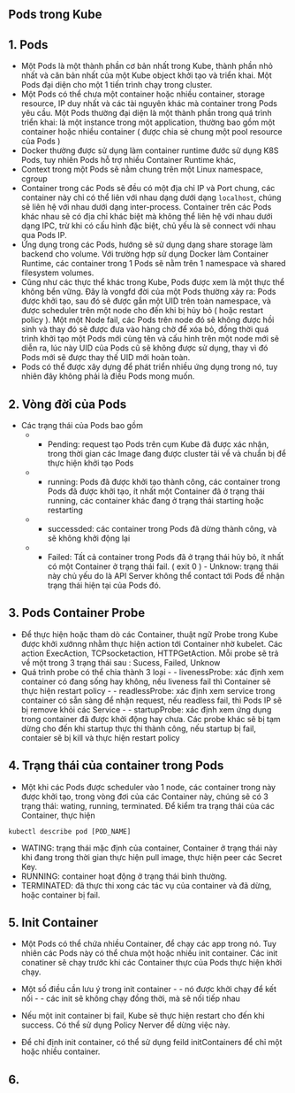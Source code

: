 ## Pods trong Kube

## 1. Pods

- Một Pods là một thành phần cơ bản nhất trong Kube, thành phần nhỏ nhất và căn bản nhất của một Kube object khởi tạo và triển khai. Một Pods đại diện cho một 1 tiến trình chạy trong cluster.
- Một Pods có thể chưa một container hoặc nhiều container, storage resource, IP duy nhất và các tài nguyên khác mà container trong Pods yêu cầu. Một Pods thường đại diện là một thành phần trong quá trình triển khai: là một instance trong một application, thường bao gồm một container hoặc nhiều container ( được chia sẻ chung một pool resource của Pods )
- Docker thường được sử dụng làm container runtime đước sử dụng K8S Pods, tuy nhiên Pods hỗ trợ nhiều Container Runtime khác,
- Context trong một Pods sẽ nằm chung trên một Linux namespace, cgroup
- Container trong các Pods sẽ đều có một địa chỉ IP và Port chung, các container này chỉ có thể liên với nhau dạng dưới dạng `localhost`, chúng sẽ liên hệ với nhau dưới dạng inter-process. Container trên các Pods khác nhau sẽ có địa chỉ khác biệt mà không thể liên hệ với nhau dưới dạng IPC, trừ khi có cấu hình đặc biệt, chủ yếu là sẽ connect với nhau qua Pods IP.
- Ứng dụng trong các Pods, hướng sẽ sử dụng dạng share storage làm backend cho volume. Với trường hợp sử dụng Docker làm Container Runtime, các container trong 1 Pods sẽ nằm trên 1 namespace và shared filesystem volumes.
- Cũng như các thực thể khác trong Kube, Pods được xem là một thực thể không bển vững. Đây là vongfd đời của một Pods thường xảy ra: Pods được khởi tạo, sau đó sẽ được gắn một UID trên toàn namespace, và được scheduler trên một node cho đến khi bị hủy bỏ ( hoặc restart policy ). Một một Node fail, các Pods trên node đó sẽ không được hồi sinh và thay đó sẽ được đưa vào hàng chờ để xóa bỏ, đồng thời quá trình khởi tạo một Pods mới cùng tên và cấu hình trên một node mới sẽ diễn ra, lúc này UID của Pods cũ sẽ không được sử dụng, thay vì đó Pods mới sẽ được thay thế UID mới hoàn toàn.
- Pods có thể được xây dựng để phát triển nhiều ứng dụng trong nó, tuy nhiên đây không phải là điều Pods mong muốn.

## 2. Vòng đời của Pods

- Các trạng thái của Pods bao gồm
  - - Pending: request tạo Pods trên cụm Kube đã được xác nhận, trong thời gian các Image đang được cluster tải về và chuẩn bị để thực hiện khởi tạo Pods
  - - running: Pods đã được khởi tạo thành công, các container trong Pods đã được khởi tạo, ít nhất một Container đã ở trạng thái running, các container khác đang ở trạng thái starting hoặc restarting
  - - successded: các container trong Pods đã dừng thành công, và sẽ không khởi động lại
  - - Failed: Tất cả container trong Pods đã ở trạng thái hủy bỏ, ít nhất có một Container ở trạng thái fail. ( exit 0 ) - Unknow: trạng thái này chủ yếu do là API Server không thể contact tới Pods để nhận trạng thái hiện tại của Pods đó.

## 3. Pods Container Probe

- Để thực hiện hoặc tham dò các Container, thuật ngữ Probe trong Kube được khởi xướnng nhằm thực hiện action tới Container nhờ kubelet. Các action ExecAction, TCPsocketaction, HTTPGetAction. Mỗi probe sẽ trả về một trong 3 trạng thái sau : Sucess, Failed, Unknow
- Quá trình probe có thể chia thành 3 loại - - livenessProbe: xác định xem container có đang sống hay không, nếu liveness fail thì Container sẽ thực hiện restart policy - - readlessProbe: xác định xem service trong container có sẵn sàng để nhận request, nếu readless fail, thì Pods IP sẽ bị remove khỏi các Service - - startupProbe: xác định xem ứng dụng trong container đã được khởi động hay chưa. Các probe khác sẽ bị tạm dừng cho đến khi startup thực thi thành công, nếu startup bị fail, contaier sẽ bị kill và thực hiện restart policy

## 4. Trạng thái của container trong Pods

- Một khi các Pods được scheduler vào 1 node, các container trong này được khởi tạo, trong vòng đơi của các Container này, chúng sẽ có 3 trạng thái: wating, running, terminated. Để kiểm tra trạng thái của các Container, thực hiện

```
kubectl describe pod [POD_NAME]
```

- WATING: trạng thái mặc định của container, Container ở trạng thái này khi đang trong thời gian thực hiện pull image, thực hiện peer các Secret Key.
- RUNNING: container hoạt động ở trạng thái bình thường.
- TERMINATED: đã thực thi xong các tác vụ của container và đã dừng, hoặc container bị fail.

## 5. Init Container

- Một Pods có thể chứa nhiều Container, để chạy các app trong nó. Tuy nhiên các Pods này có thể chưa một hoặc nhiều init container. Các init conatiner sẽ chạy trước khi các Container thực của Pods thực hiện khởi chạy.
- Một số điều cần lưu ý trong init container - - nó được khởi chạy để kết nối - - các init sẽ không chạy đồng thời, mà sẽ nối tiếp nhau

- Nếu một init container bị fail, Kube sẽ thực hiện restart cho đến khi success. Có thể sử dụng Policy Nerver để dừng việc này.
- Để chỉ định init container, có thể sử dụng feild initContainers để chỉ một hoặc nhiều container.

## 6.
